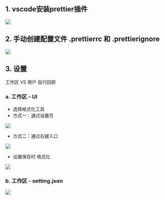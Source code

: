 

## 1. vscode安装prettier插件

![](/AllFiles/IDE/VSCode设置/Prettier/images/001.png)



## 2. 手动创建配置文件 .prettierrc 和 .prettierignore

![](/AllFiles/IDE/VSCode设置/Prettier/images/002.png)



## 3. 设置

工作区 VS 用户 自行回顾

### a. 工作区 - UI

* 选择格式化工具
* 方式一：通过设置页

![](/AllFiles/IDE/VSCode设置/Prettier/images/004.png)

* 方式二：通过右键入口

![](/AllFiles/IDE/VSCode设置/Prettier/images/005.png)



* 设置保存时 格式化

![](/AllFiles/IDE/VSCode设置/Prettier/images/006.png)



### b. 工作区 - setting.json

![](/AllFiles/IDE/VSCode设置/Prettier/images/003.png)































